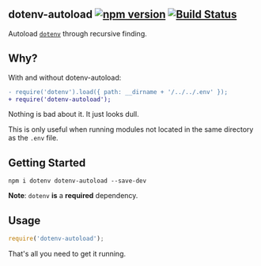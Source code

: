 ## dotenv-autoload [![npm version](http://img.shields.io/npm/v/dotenv-autoload.svg?style=flat-square)](https://npmjs.org/package/dotenv-autoload?style=flat-square) [![Build Status](https://img.shields.io/travis/srph/dotenv-autoload.svg?style=flat-square)](https://travis-ci.org/srph/dotenv-autoload?branch=master)
Autoload [`dotenv`](https://github.com/motdotla/dotenv/) through recursive finding.

## Why?
With and without dotenv-autoload:
```diff
- require('dotenv').load({ path: __dirname + '/../../.env' });
+ require('dotenv-autoload');
```
Nothing is bad about it. It just looks dull.

This is only useful when running modules not located in the same directory as the `.env` file.

## Getting Started
```
npm i dotenv dotenv-autoload --save-dev
```
**Note**: `dotenv` **is** a **required** dependency.

## Usage
```js
require('dotenv-autoload');
```
That's all you need to get it running.
